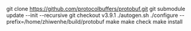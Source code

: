 git clone https://github.com/protocolbuffers/protobuf.git
git submodule update --init --recursive
git checkout v3.9.1
./autogen.sh
./configure --prefix=/home/zhiwenhe/build/protobuf
make
make check
make install
